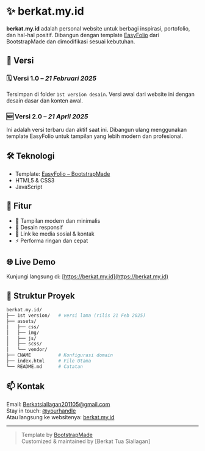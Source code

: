 # ✨ berkat.my.id

**berkat.my.id** adalah personal website untuk berbagi inspirasi, portofolio, dan hal-hal positif. Dibangun dengan template [EasyFolio](https://bootstrapmade.com/easyfolio-bootstrap-portfolio-template/) dari BootstrapMade dan dimodifikasi sesuai kebutuhan.

## 📌 Versi

### 🗓️ Versi 1.0 – _21 Februari 2025_  
Tersimpan di folder `1st version desain`. Versi awal dari website ini dengan desain dasar dan konten awal.

### 🆕 Versi 2.0 – _21 April 2025_  
Ini adalah versi terbaru dan aktif saat ini. Dibangun ulang menggunakan template EasyFolio untuk tampilan yang lebih modern dan profesional.

## 🛠️ Teknologi

- Template: [EasyFolio – BootstrapMade](https://bootstrapmade.com/easyfolio-bootstrap-portfolio-template/)
- HTML5 & CSS3
- JavaScript

## 🎯 Fitur

- 🎨 Tampilan modern dan minimalis  
- 📱 Desain responsif  
- 🔗 Link ke media sosial & kontak  
- ⚡ Performa ringan dan cepat  

## 🌐 Live Demo

Kunjungi langsung di: [https://berkat.my.id](https://berkat.my.id)

## 📂 Struktur Proyek

```bash
berkat.my.id/
├── 1st version/   # versi lama (rilis 21 Feb 2025)
├── assets/
│   ├── css/
│   ├── img/
│   ├── js/
│   ├── scss/
│   └── vendor/
├── CNAME          # Konfigurasi domain
├── index.html     # File Utama
└── README.md      # Catatan
```

## 📫 Kontak

Email: Berkatsiallagan201105@gmail.com  
Stay in touch: [@yourhandle](https://instagram.com/yourhandle)  
Atau langsung ke websitenya: [berkat.my.id](https://berkat.my.id)

---

> Template by [BootstrapMade](https://bootstrapmade.com)  
> Customized & maintained by [Berkat Tua Siallagan]
